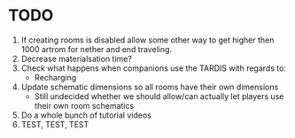 # TODO
1. If creating rooms is disabled allow some other way to get higher then 1000 artrom for nether and end traveling.
3. Decrease materialsation time?
5. Check what happens when companions use the TARDIS with regards to:
   - Recharging
6. Update schematic dimensions so all rooms have their own dimensions
   - Still undecided whether we should allow/can actually let players use their own room schematics
8. Do a whole bunch of tutorial videos
9. TEST, TEST, TEST
